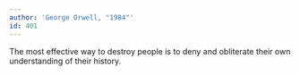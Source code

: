 ```yaml
---
author: 'George Orwell, "1984"'
id: 401
---
```


The most effective way to destroy people is to deny and obliterate their own understanding of their history.
